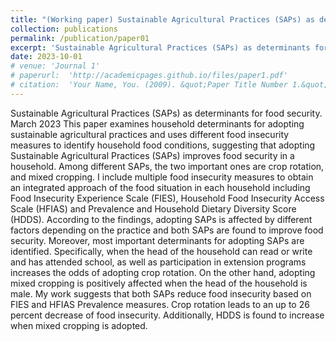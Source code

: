 ```yaml
---
title: "(Working paper) Sustainable Agricultural Practices (SAPs) as determinants for food security"
collection: publications
permalink: /publication/paper01
excerpt: 'Sustainable Agricultural Practices (SAPs) as determinants for food security. March 2023 This paper examines household determinants for adopting sustainable agricultural practices and uses different food insecurity measures to identify household food conditions, suggesting that adopting Sustainable Agricultural Practices (SAPs) improves food security in a household. Among different SAPs, the two important ones are crop rotation, and mixed cropping. I include multiple food insecurity measures to obtain an integrated approach of the food situation in each household including Food Insecurity Experience Scale (FIES), Household Food Insecurity Access Scale (HFIAS) and Prevalence and Household Dietary Diversity Score (HDDS). According to the findings, adopting SAPs is affected by different factors depending on the practice and both SAPs are found to improve food security. Moreover, most important determinants for adopting SAPs are identified. Specifically, when the head of the household can read or write and has attended school, as well as participation in extension programs increases the odds of adopting crop rotation. On the other hand, adopting mixed cropping is positively affected when the head of the household is male. My work suggests that both SAPs reduce food insecurity based on FIES and HFIAS Prevalence measures. Crop rotation leads to an up to 26 percent decrease of food insecurity. Additionally, HDDS is found to increase when mixed cropping is adopted.'
date: 2023-10-01
# venue: 'Journal 1'
# paperurl:  'http://academicpages.github.io/files/paper1.pdf'
# citation:  'Your Name, You. (2009). &quot;Paper Title Number 1.&quot; <i>Journal 1</i>. 1(1).'
---
```

Sustainable Agricultural Practices (SAPs) as determinants for food security. March 2023 This paper examines household determinants for adopting sustainable agricultural practices and uses different food insecurity measures to identify household food conditions, suggesting that adopting Sustainable Agricultural Practices (SAPs) improves food security in a household. Among different SAPs, the two important ones are crop rotation, and mixed cropping. I include multiple food insecurity measures to obtain an integrated approach of the food situation in each household including Food Insecurity Experience Scale (FIES), Household Food Insecurity Access Scale (HFIAS) and Prevalence and Household Dietary Diversity Score (HDDS). According to the findings, adopting SAPs is affected by different factors depending on the practice and both SAPs are found to improve food security. Moreover, most important determinants for adopting SAPs are identified. Specifically, when the head of the household can read or write and has attended school, as well as participation in extension programs increases the odds of adopting crop rotation. On the other hand, adopting mixed cropping is positively affected when the head of the household is male. My work suggests that both SAPs reduce food insecurity based on FIES and HFIAS Prevalence measures. Crop rotation leads to an up to 26 percent decrease of food insecurity. Additionally, HDDS is found to increase when mixed cropping is adopted.
